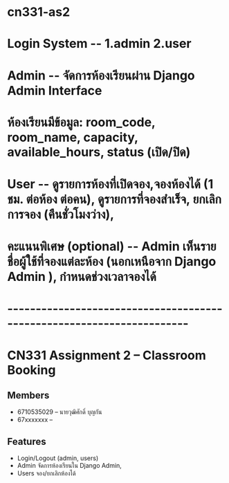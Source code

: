 # cn331-as2
# Login System -- 1.admin 2.user
# Admin -- จัดการห้องเรียนผ่าน Django Admin Interface
# ห้องเรียนมีข้อมูล: room_code, room_name, capacity, available_hours, status (เปิด/ปิด)
# User -- ดูรายการห้องที่เปิดจอง,จองห้องได้ (1 ชม. ต่อห้อง ต่อคน), ดูรายการที่จองสำเร็จ, ยกเลิกการจอง (คืนชั่วโมงว่าง),
# คะแนนพิเศษ (optional) -- Admin เห็นรายชื่อผู้ใช้ที่จองแต่ละห้อง (นอกเหนือจาก Django Admin ), กำหนดช่วงเวลาจองได้
# ----------------------------------------------------------------------
# CN331 Assignment 2 – Classroom Booking


## Members
- 6710535029 – นายวุฒิศักดิ์ บุญกัน
- 67xxxxxxx – 


## Features
- Login/Logout (admin, users)
- Admin จัดการห้องเรียนใน Django Admin, 
- Users จอง/ยกเลิกห้องได้
